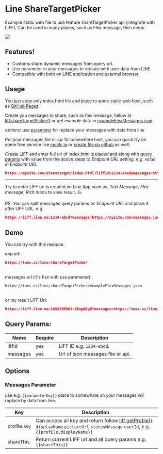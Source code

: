 # Line ShareTargetPicker

Example static web file to use feature shareTargetPicker api (integrate with LIFF), Can be used in many places, such as Flex message, Rich menu.

![](https://github.com/angkarn/line-share-target-picker/blob/main/screenshot.gif)

## Features!

  - Customs share dynamic messages from query url.
  - Use parameter in your messages to replace with user data from LINE.
  - Compatible with both on LINE application and external browser.


## Usage

You just copy only index.html file and place to some static web host, such as [GitHub Pages](https://docs.github.com/en/pages/getting-started-with-github-pages/creating-a-github-pages-site).

Create you messages to share, such as flex message, follow at [liff.shareTargetPicker()](https://developers.line.biz/en/reference/liff/#share-target-picker) or get example data in [exampleFlexMessages.json](https://github.com/angkarn/line-share-target-picker/blob/main/exampleFlexMessages.json).

*options*:  use [parameter](#messages-parameter) for replace your messages with data from line

 Put your messages file or api to somewhere host, you can quick try on some free service like [mocki.io](https://mocki.io/fake-json-api) or [create file on github](https://docs.github.com/en/github/managing-files-in-a-repository/managing-files-on-github/creating-new-files) as well.
 
Create LIFF and enter full url of index.html is placed and along with [query params](#query-params) with value from the above steps to *Endpoint URL* setting.
e.g. *value in Endpoint URL*
```json
https://mysite.com/sharetarget/index.html?liffId=1234-abcd&messages=https://mysite.com/messages.json
```
---
Try to enter LIFF url is created on Line App such as, *Text Message*, *Flex message*, *Rich menu* to view result. 👍

PS. You can split messages query params on *Endpoint URL*  and place it after LIFF URL.
e.g.
```json
https://liff.line.me/1234-abcd?messages=https://mysite.com/messages.json
```

## Demo
You can try with this resouce.

app url:
```json
https://tues.cc/line/shareTargetPicker
```
\
messages url (it's flex with use parameter):
```
https://tues.cc/line/shareTargetPicker/exampleFlexMessages.json
```
\
or my result LIFF Url:
```json
https://liff.line.me/1654395981-1Enp60g8?messages=https://tues.cc/line/shareTargetPicker/exampleFlexMessages.json
```

## Query Params:

|Name|Require|Description|
|-|-|-|
| liffId | yes | LIFF ID e.g. `1234-abcd`. |
| messages | yes | Url of json messages file or api. |


## Options

### Messages Parameter
use e.g. `{{parameterKey}}` place to somewhare on your messages will replace by data from line.

|Key|Description|
|-|-|
| profile.`key`  | Can access all key and return follow [liff.getProfile()](https://developers.line.biz/en/reference/liff/#get-profile) `displayName` `pictureUrl` `statusMessage` `userId`, e.g. `{{profile.displayName}}`|
| shareThis | Return current LIFF url and all query params  e.g. `{{shareThis}}` |
